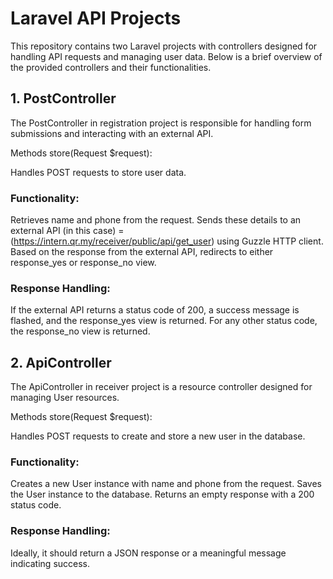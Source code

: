 # Laravel API Projects

This repository contains two Laravel projects with controllers designed for handling API requests and managing user data. Below is a brief overview of the provided controllers and their functionalities.

## 1. PostController
The PostController in registration project is responsible for handling form submissions and interacting with an external API.

Methods
store(Request $request):

Handles POST requests to store user data.
### Functionality:
Retrieves name and phone from the request.
Sends these details to an external API (in this case) = (https://intern.qr.my/receiver/public/api/get_user) using Guzzle HTTP client.
Based on the response from the external API, redirects to either response_yes or response_no view.
### Response Handling:
If the external API returns a status code of 200, a success message is flashed, and the response_yes view is returned.
For any other status code, the response_no view is returned.


## 2. ApiController
The ApiController in receiver project is a resource controller designed for managing User resources.

Methods
store(Request $request):

Handles POST requests to create and store a new user in the database.
### Functionality:
Creates a new User instance with name and phone from the request.
Saves the User instance to the database.
Returns an empty response with a 200 status code.
### Response Handling:
Ideally, it should return a JSON response or a meaningful message indicating success.
